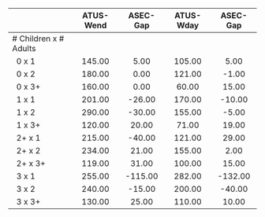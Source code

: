 
|                      |    ATUS-Wend |     ASEC-Gap |    ATUS-Wday |     ASEC-Gap |
| -------------------- | :----------: | :----------: | :----------: | :----------: |
| # Children x # Adults |              |              |              |              |
| &nbsp;&nbsp;0 x 1    |       145.00 |         5.00 |       105.00 |         5.00 |
| &nbsp;&nbsp;0 x 2    |       180.00 |         0.00 |       121.00 |        -1.00 |
| &nbsp;&nbsp;0 x 3+   |       160.00 |         0.00 |        60.00 |        15.00 |
| &nbsp;&nbsp;1 x 1    |       201.00 |       -26.00 |       170.00 |       -10.00 |
| &nbsp;&nbsp;1 x 2    |       290.00 |       -30.00 |       155.00 |        -5.00 |
| &nbsp;&nbsp;1 x 3+   |       120.00 |        20.00 |        71.00 |        19.00 |
| &nbsp;&nbsp;2+ x 1   |       215.00 |       -40.00 |       121.00 |        29.00 |
| &nbsp;&nbsp;2+ x 2   |       234.00 |        21.00 |       155.00 |         2.00 |
| &nbsp;&nbsp;2+ x 3+  |       119.00 |        31.00 |       100.00 |        15.00 |
| &nbsp;&nbsp;3 x 1    |       255.00 |      -115.00 |       282.00 |      -132.00 |
| &nbsp;&nbsp;3 x 2    |       240.00 |       -15.00 |       200.00 |       -40.00 |
| &nbsp;&nbsp;3 x 3+   |       130.00 |        25.00 |       110.00 |        10.00 |

